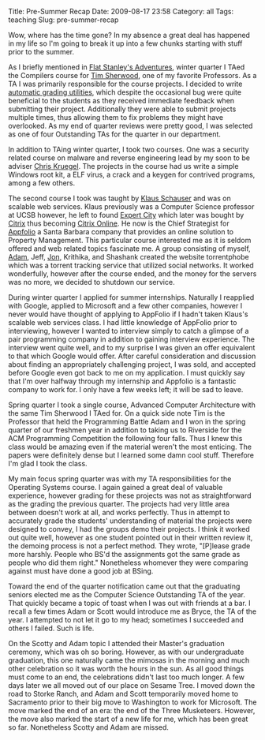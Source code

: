 Title: Pre-Summer Recap
Date: 2009-08-17 23:58
Category: all
Tags: teaching
Slug: pre-summer-recap

Wow, where has the time gone? In my absence a great deal has happened in
my life so I'm going to break it up into a few chunks starting with
stuff prior to the summer.

As I briefly mentioned in [Flat Stanley's Adventures][], winter quarter
I TAed the Compilers course for [Tim Sherwood][], one of my favorite
Professors. As a TA I was primarily responsible for the course projects.
I decided to write [automatic grading utilities][], which despite the
occasional bug were quite beneficial to the students as they received
immediate feedback when submitting their project. Additionally they were
able to submit projects multiple times, thus allowing them to fix
problems they might have overlooked. As my end of quarter reviews were
pretty good, I was selected as one of four Outstanding TAs for the
quarter in our department.

In addition to TAing winter quarter, I took two courses. One was a
security related course on malware and reverse engineering lead by my
soon to be adviser [Chris Kruegel][]. The projects in the course had us
write a simple Windows root kit, a ELF virus, a crack and a keygen for
contrived programs, among a few others.

The second course I took was taught by [Klaus Schauser][] and was on
scalable web services. Klaus previously was a Computer Science professor
at UCSB however, he left to found [Expert City][] which later was bought
by [Citrix][] thus becoming [Citrix Online][]. He now is the Chief
Strategist for [Appfolio][] a Santa Barbara company that provides an
online solution to Property Management. This particular course
interested me as it is seldom offered and web related topics fascinate
me. A group consisting of myself, [Adam][], Jeff, [Jon][], Krithika, and
Shashank created the website torrentphobe which was a torrent tracking
service that utilized social networks. It worked wonderfully, however
after the course ended, and the money for the servers was no more, we
decided to shutdown our service.

During winter quarter I applied for summer internships. Naturally I
reapplied with Google, applied to Microsoft and a few other companies,
however I never would have thought of applying to AppFolio if I hadn't
taken Klaus's scalable web services class. I had little knowledge of
AppFolio prior to interviewing, however I wanted to interview simply to
catch a glimpse of a pair programming company in addition to gaining
interview experience. The interview went quite well, and to my surprise
I was given an offer equivalent to that which Google would offer. After
careful consideration and discussion about finding an appropriately
challenging project, I was sold, and accepted before Google even got
back to me on my application. I must quickly say that I'm over halfway
through my internship and Appfolio is a fantastic company to work for. I
only have a few weeks left; it will be sad to leave.

Spring quarter I took a single course, Advanced Computer Architecture
with the same Tim Sherwood I TAed for. On a quick side note Tim is the
Professor that held the Programming Battle Adam and I won in the spring
quarter of our freshmen year in addition to taking us to Riverside for
the ACM Programming Competition the following four falls. Thus I knew
this class would be amazing even if the material weren't the most
enticing. The papers were definitely dense but I learned some damn cool
stuff. Therefore I'm glad I took the class.

My main focus spring quarter was with my TA responsibilities for the
Operating Systems course. I again gained a great deal of valuable
experience, however grading for these projects was not as
straightforward as the grading the previous quarter. The projects had
very little area between doesn't work at all, and works perfectly. Thus
in attempt to accurately grade the students' understanding of material
the projects were designed to convey, I had the groups demo their
projects. I think it worked out quite well, however as one student
pointed out in their written review it, the demoing process is not a
perfect method. They wrote, "[P]lease grade more harshly. People who
BS'd the assignments got the same grade as people who did them right."
Nonetheless whomever they were comparing against must have done a good
job at BSing.

Toward the end of the quarter notification came out that the graduating
seniors elected me as the Computer Science Outstanding TA of the year.
That quickly became a topic of toast when I was out with friends at a
bar. I recall a few times Adam or Scott would introduce me as Bryce, the
TA of the year. I attempted to not let it go to my head; sometimes I
succeeded and others I failed. Such is life.

On the Scotty and Adam topic I attended their Master's graduation
ceremony, which was oh so boring. However, as with our undergraduate
graduation, this one naturally came the mimosas in the morning and much
other celebration so it was worth the hours in the sun. As all good
things must come to an end, the celebrations didn't last too much
longer. A few days later we all moved out of our place on Sesame Tree. I
moved down the road to Storke Ranch, and Adam and Scott temporarily
moved home to Sacramento prior to their big move to Washington to work
for Microsoft. The move marked the end of an era: the end of the Three
Musketeers. However, the move also marked the start of a new life for
me, which has been great so far. Nonetheless Scotty and Adam are missed.

  [Flat Stanley's Adventures]: /2009/03/03/flat-stanley%E2%80%99s-not-so-adventures-at-ucsb/
  [Tim Sherwood]: http://cs.ucsb.edu/~sherwood/
  [automatic grading utilities]: http://cs.ucsb.edu/~bboe/static/projects
  [Chris Kruegel]: http://cs.ucsb.edu/~chris/
  [Klaus Schauser]: http://www.cs.ucsb.edu/~schauser/
  [Expert City]: http://en.wikipedia.org/wiki/Citrix_Online
  [Citrix]: http://en.wikipedia.org/wiki/Citrix_Systems,_Inc.
  [Citrix Online]: http://www.citrixonline.com/
  [Appfolio]: http://www.appfolio.com
  [Adam]: http://adamdoupe.com/
  [Jon]: http://www.regexprn.com/
